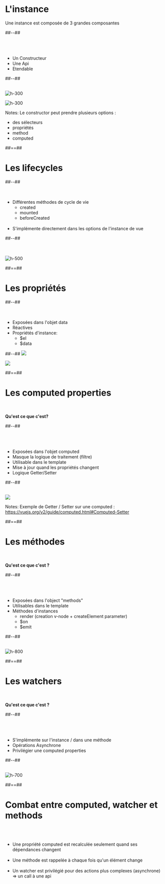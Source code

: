 <!-- .slide: class="two-column-layout" -->
# L'instance
Une instance est composée de 3 grandes composantes
<!-- .element: class="center" -->

##--##
<br><br><br><br>

- Un Constructeur
- Une Api
- Etendable

##--##
<br><br>

![h-300](assets/images/school/vue-instance/constructor.png)
<!-- .element: class="align-image" -->

![h-300](assets/images/school/vue-instance/extend.png)
<!-- .element: class="align-image" -->

Notes:
Le constructor peut prendre plusieurs options :
 - des sélecteurs
 - propriétés
 - method
 - computed

##==##

<!-- .slide: class="two-column-layout" -->
# Les lifecycles

##--##
<br><br><br>

- Différentes méthodes de cycle de vie
    - created
    - mounted
    - beforeCreated<br><br>
- S'implémente directement dans les options de l'instance de vue

##--##
<br><br><br>

![h-500](assets/images/school/vue-instance/lifecycle.png)
<!-- .element: class="align-image" -->

##==##

<!-- .slide: class="two-column-layout" -->
# Les propriétés

##--##
<br><br><br>
- Exposées dans l'objet data
- Réactives
- Propriétés d'instance: 
    - $el
    - $data

##--##
![](assets/images/school/vue-instance/properties.png)
<!-- .element: class="align-image" -->

![](assets/images/school/vue-instance/access_properties.png)
<!-- .element: class="align-image" -->

##==##

<!-- .slide: class="two-column-layout" -->
# Les computed properties
<br>

__Qu'est ce que c'est?__
<!-- .element: class="center" -->

##--##
<br><br><br><br>

- Exposées dans l'objet computed
- Masque la logique de traitement (filtre)
- Utilisable dans le template
- Mise à jour quand les propriétés changent
- Logique Getter/Setter

##--##
<br><br>

![](assets/images/school/vue-instance/computed.png)
<!-- .element: class="align-image" -->
Notes:
Exemple de Getter / Setter sur une computed : https://vuejs.org/v2/guide/computed.html#Computed-Setter

##==##

<!-- .slide: class="two-column-layout" -->
# Les méthodes
<br>

__Qu'est ce que c'est ?__
<!-- .element: class="center" -->

##--##
<br><br><br><br>

- Exposées dans l'object "methods"
- Utilisables dans le template
- Méthodes d'instances
    - render (creation v-node + createElement parameter)
    - $on
    - $emit

##--##
<br><br>

![h-800](assets/images/school/vue-instance/methods.png)
<!-- .element: class="align-image" -->

##==##

<!-- .slide: class="two-column-layout" -->
# Les watchers
<br>

__Qu'est ce que c'est ?__
<!-- .element: class="center" -->

##--##
<br><br><br><br>

- S'implémente sur l'instance / dans une méthode
- Opérations Asynchrone
- Privilégier une computed properties

##--##
<br><br>

![h-700](assets/images/school/vue-instance/watchers.png)
<!-- .element: class="align-image" -->

##==##

<!-- .slide -->
# Combat entre computed, watcher et methods
<br><br>

- Une propriété computed est recalculée seulement quand ses dépendances changent<br><br>
- Une méthode est rappelée à chaque fois qu'un élément change<br><br>
- Un watcher est privilégié pour des actions plus complexes (asynchrone) => un call à une api
